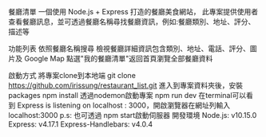 餐廳清單
一個使用 Node.js + Express 打造的餐廳美食網站，
此專案提供使用者查看餐廳訊息，並可透過餐廳名稱尋找餐廳資訊，例如:餐廳類別、地址、評分、描述等

功能列表
依照餐廳名稱搜尋
檢視餐廳詳細資訊包含類別、地址、電話、評分、圖片及 Google Map
點選"我的餐廳清單"返回首頁瀏覽全部餐廳資料

啟動方式
將專案clone到本地端
git clone https://github.com/irissung/restaurant_list.git
進入到專案資料夾後，安裝packages
npm install
透過nodemon啟動專案
npm run dev
在terminal可以看到 Express is listening on localhost : 3000，開啟瀏覽器在網址列輸入localhost:3000
p.s: 也可透過 npm start啟動伺服器
開發環境
Node.js: v10.15.0
Express: v4.17.1
Express-Handlebars: v4.0.4